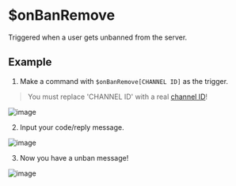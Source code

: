 # $onBanRemove
Triggered when a user gets unbanned from the server.

## Example
1. Make a command with `$onBanRemove[CHANNEL ID]` as the trigger.
> You must replace 'CHANNEL ID' with a real [channel ID](https://support.discord.com/hc/en-us/articles/206346498-Where-can-I-find-my-User-Server-Message-ID-)!

![image](https://user-images.githubusercontent.com/69215413/119266077-51294300-bbb7-11eb-847e-3403cf3aa937.png)

2. Input your code/reply message.

![image](https://user-images.githubusercontent.com/69215413/119266085-5ab2ab00-bbb7-11eb-8224-bf7193a27a4e.png)

3. Now you have a unban message!

![image](https://user-images.githubusercontent.com/69215413/119266096-67370380-bbb7-11eb-8e2f-20dd0669aabe.png)
